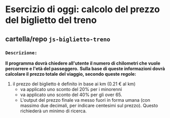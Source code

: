 # Esercizio di oggi: calcolo del prezzo del biglietto del treno
## cartella/repo `js-biglietto-treno`

### **`Descrizione:`**

__Il programma dovrà chiedere all'utente il numero di chilometri che vuole percorrere e l'età del passeggero.__
__Sulla base di queste informazioni dovrà calcolare il prezzo totale del viaggio, secondo queste regole:__

1. il  prezzo del biglietto è definito in base ai km (0.21 € al km)
    - va applicato uno sconto del 20% per i minorenni
    - va applicato uno sconto del 40% per gli over 65.
    - L'output del prezzo finale va messo fuori in forma umana (con massimo due decimali, per indicare centesimi sul prezzo). Questo richiederà un minimo di ricerca.